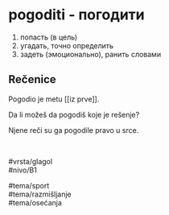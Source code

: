 # pogoditi - погодити

1. попасть (в цель)
2. угадать, точно определить  
3. задеть (эмоционально), ранить словами

## Rečenice

Pogodio je metu [[iz prve]].

Da li možeš da pogodiš koje je rešenje?

Njene reči su ga pogodile pravo u srce.

<br>

#vrsta/glagol  
#nivo/B1  

#tema/sport  
#tema/razmišljanje  
#tema/osećanja  
